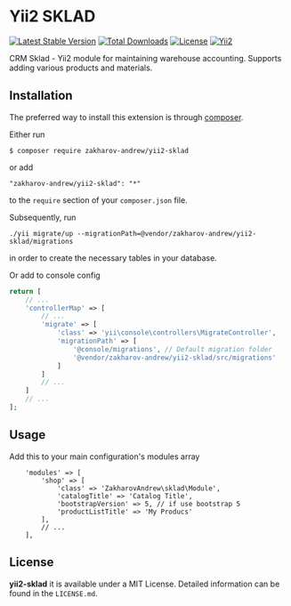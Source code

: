 # Yii2 SKLAD

[![Latest Stable Version](https://poser.pugx.org/zakharov-andrew/yii2-sklad/v/stable)](https://packagist.org/packages/zakharov-andrew/yii2-sklad)
[![Total Downloads](https://poser.pugx.org/zakharov-andrew/yii2-sklad/downloads)](https://packagist.org/packages/zakharov-andrew/yii2-sklad)
[![License](https://poser.pugx.org/zakharov-andrew/yii2-sklad/license)](https://packagist.org/packages/zakharov-andrew/yii2-sklad)
[![Yii2](https://img.shields.io/badge/Powered_by-Yii_Framework-green.svg?style=flat)](http://www.yiiframework.com/)

CRM Sklad - Yii2 module for maintaining warehouse accounting. Supports adding various products and materials.

## Installation

The preferred way to install this extension is through [composer](http://getcomposer.org/download/).

Either run

```
$ composer require zakharov-andrew/yii2-sklad
```
or add

```
"zakharov-andrew/yii2-sklad": "*"
```

to the ```require``` section of your ```composer.json``` file.

Subsequently, run

```
./yii migrate/up --migrationPath=@vendor/zakharov-andrew/yii2-sklad/migrations
```

in order to create the necessary tables in your database.

Or add to console config

```php
return [
    // ...
    'controllerMap' => [
        // ...
        'migrate' => [
            'class' => 'yii\console\controllers\MigrateController',
            'migrationPath' => [
                '@console/migrations', // Default migration folder
                '@vendor/zakharov-andrew/yii2-sklad/src/migrations'
            ]
        ]
        // ...
    ]
    // ...
];
```

## Usage

Add this to your main configuration's modules array

```
    'modules' => [
        'shop' => [
            'class' => 'ZakharovAndrew\sklad\Module',
            'catalogTitle' => 'Catalog Title',
            'bootstrapVersion' => 5, // if use bootstrap 5
            'productListTitle' => 'My Producs'
        ],
        // ...
    ],
```

## License

**yii2-sklad** it is available under a MIT License. Detailed information can be found in the `LICENSE.md`.
